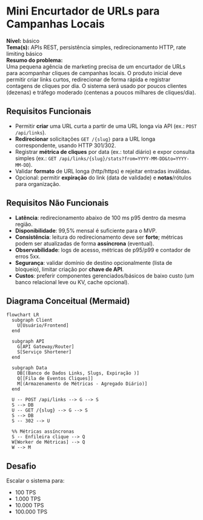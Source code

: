 # Mini Encurtador de URLs para Campanhas Locais

**Nível:** básico  
**Tema(s):** APIs REST, persistência simples, redirecionamento HTTP, rate limiting básico  
**Resumo do problema:**  
Uma pequena agência de marketing precisa de um encurtador de URLs para acompanhar cliques de campanhas locais. O produto inicial deve permitir criar links curtos, redirecionar de forma rápida e registrar contagens de cliques por dia. O sistema será usado por poucos clientes (dezenas) e tráfego moderado (centenas a poucos milhares de cliques/dia).

## Requisitos Funcionais
- Permitir **criar** uma URL curta a partir de uma URL longa via API (ex.: `POST /api/links`).
- **Redirecionar** solicitações `GET /{slug}` para a URL longa correspondente, usando HTTP 301/302.
- Registrar **métrica de cliques** por data (ex.: total diário) e expor consulta simples (ex.: `GET /api/links/{slug}/stats?from=YYYY-MM-DD&to=YYYY-MM-DD`).
- Validar **formato** de URL longa (http/https) e rejeitar entradas inválidas.
- Opcional: permitir **expiração** do link (data de validade) e **notas**/rótulos para organização.

## Requisitos Não Funcionais
- **Latência**: redirecionamento abaixo de 100 ms p95 dentro da mesma região.
- **Disponibilidade**: 99,5% mensal é suficiente para o MVP.
- **Consistência**: leitura do redirecionamento deve ser **forte**; métricas podem ser atualizadas de forma **assíncrona** (eventual).
- **Observabilidade**: logs de acesso, métricas de p95/p99 e contador de erros 5xx.
- **Segurança**: validar domínio de destino opcionalmente (lista de bloqueio), limitar criação por **chave de API**.
- **Custos**: preferir componentes gerenciados/básicos de baixo custo (um banco relacional leve ou KV, cache opcional).

## Diagrama Conceitual (Mermaid)
```mermaid
flowchart LR
  subgraph Client
    U[Usuário/Frontend]
  end

  subgraph API
    G[API Gateway/Router]
    S[Serviço Shortener]
  end

  subgraph Data
    DB[(Banco de Dados Links, Slugs, Expiração )]
    Q[[Fila de Eventos Cliques]]
    M[(Armazenamento de Métricas - Agregado Diário)]
  end

  U -- POST /api/links --> G --> S
  S --> DB
  U -- GET /{slug} --> G --> S
  S --> DB
  S -- 302 --> U

  %% Métricas assíncronas
  S -- Enfileira clique --> Q
  W[Worker de Métricas] --> Q
  W --> M
```

## Desafio

Escalar o sistema para: 

* 100 TPS 
* 1.000 TPS 
* 10.000 TPS
* 100.000 TPS